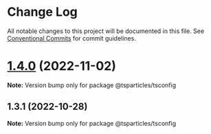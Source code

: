 # Change Log

All notable changes to this project will be documented in this file.
See [Conventional Commits](https://conventionalcommits.org) for commit guidelines.

# [1.4.0](https://github.com/tsparticles/utils/compare/@tsparticles/tsconfig@1.3.1...@tsparticles/tsconfig@1.4.0) (2022-11-02)

**Note:** Version bump only for package @tsparticles/tsconfig

## 1.3.1 (2022-10-28)

**Note:** Version bump only for package @tsparticles/tsconfig
